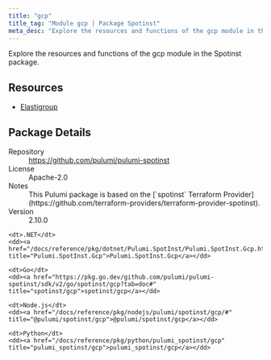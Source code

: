 ```yaml
---
title: "gcp"
title_tag: "Module gcp | Package Spotinst"
meta_desc: "Explore the resources and functions of the gcp module in the Spotinst package."
---
```


<!-- WARNING: this file was generated by Pulumi Docs Generator. -->
<!-- Do not edit by hand unless you're certain you know what you are doing! -->

Explore the resources and functions of the gcp module in the Spotinst package.

<h2 id="resources">Resources</h2>
<ul class="api">
    <li><a href="elastigroup" title="Elastigroup"><span class="symbol resource"></span>Elastigroup</a></li>
</ul>

<h2 id="package-details">Package Details</h2>
<dl class="package-details">
	<dt>Repository</dt>
	<dd><a href="https://github.com/pulumi/pulumi-spotinst">https://github.com/pulumi/pulumi-spotinst</a></dd>
	<dt>License</dt>
	<dd>Apache-2.0</dd>
	<dt>Notes</dt>
	<dd>This Pulumi package is based on the [`spotinst` Terraform Provider](https://github.com/terraform-providers/terraform-provider-spotinst).</dd>
	<dt>Version</dt>
	<dd>2.10.0</dd>
</dl>



<dl class="tabular">

    <dt>.NET</dt>
    <dd><a href="/docs/reference/pkg/dotnet/Pulumi.SpotInst/Pulumi.SpotInst.Gcp.html" title="Pulumi.SpotInst.Gcp">Pulumi.SpotInst.Gcp</a></dd>

    <dt>Go</dt>
    <dd><a href="https://pkg.go.dev/github.com/pulumi/pulumi-spotinst/sdk/v2/go/spotinst/gcp?tab=doc#" title="spotinst/gcp">spotinst/gcp</a></dd>

    <dt>Node.js</dt>
    <dd><a href="/docs/reference/pkg/nodejs/pulumi/spotinst/gcp/#" title="@pulumi/spotinst/gcp">@pulumi/spotinst/gcp</a></dd>

    <dt>Python</dt>
    <dd><a href="/docs/reference/pkg/python/pulumi_spotinst/gcp" title="pulumi_spotinst/gcp">pulumi_spotinst/gcp</a></dd>

</dl>

